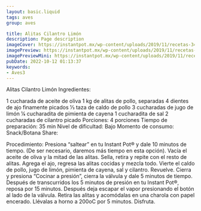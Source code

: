 ```yaml
---
layout: basic.liquid
tags: aves
group: aves

title: Alitas Cilantro Limón
description: Page description
imageCover: https://instantpot.mx/wp-content/uploads/2019/11/recetas-34.jpg
imagePreview: https://instantpot.mx/wp-content/uploads/2019/11/recetas-34.jpg
imagePreviewMini: https://instantpot.mx/wp-content/uploads/2019/11/recetas-34.jpg
pubDate: 2022-10-12 01:13:37
keywords:
- Aves3
---
```


Alitas Cilantro Limón
Ingredientes:

1 cucharada de aceite de oliva
1 kg de alitas de pollo, separadas
4 dientes de ajo finamente picados
1⁄3 taza de caldo de pollo
3 cucharadas de jugo de limón
1⁄4 cucharadita de pimienta de cayena
1 cucharadita de sal
2 cucharadas de cilantro picado
Porciones:
4 porciones
Tiempo de preparación:
35 min
Nivel de dificultad:
Bajo
Momento de consumo:
Snack/Botana
Share:
  
Procedimiento:
Presiona “saltear” en tu ​Instant Pot® ​y dale 10 minutos de tiempo. (De ser necesario, daremos más tiempo en esta opción).
Vacía el aceite de oliva y la mitad de las alitas. Sella, retira y repite con el resto de alitas.
 Agrega el ajo, regresa las alitas cocidas y mezcla todo. Vierte el caldo de pollo, jugo de limón, pimienta de cayena, sal y cilantro. Revuelve.
 Cierra​ ​y presiona “Cocinar a presión”, cierra la válvula y dale 5 minutos de tiempo.
Después de transcurridos los 5 minutos de presión en tu ​Instant Pot®​, reposa por 15 minutos. Después deja escapar el vapor presionando el botón al lado de la válvula.
Retira las alitas y acomódalas en una charola con papel encerado. Llévalas a horno a 200oC por 5 minutos. Disfruta.

